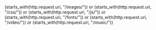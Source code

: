 (starts_with(http.request.uri, "/images/")) or
(starts_with(http.request.uri, "/css/")) or
(starts_with(http.request.uri, "/js/")) or
(starts_with(http.request.uri, "/fonts/")) or
(starts_with(http.request.uri, "/video/")) or
(starts_with(http.request.uri, "/music/"))